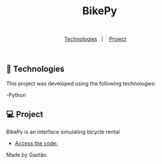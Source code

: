 <h1 align="center"> BikePy </h1>

 <br/>
</p>

<p align="center">
  <a href="#-technologies">Technologies</a>&nbsp;&nbsp;&nbsp;|&nbsp;&nbsp;&nbsp;
  <a href="#-project">Project</a>&nbsp;&nbsp;&nbsp;&nbsp;&nbsp;&nbsp;
</p>

<br>

## 🚀 Technologies

This project was developed using the following technologies:

-Python

## 💻 Project

BikePy is an interface simulating bicycle rental

- [Access the code: ](https://github.com/ghastsantos/bikepy/blob/main/main.py)

Made by Gastão.
